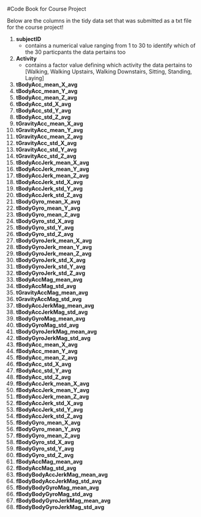 #Code Book for Course Project

Below are the columns in the tidy data set that was submitted as a txt file for the course project!

1. **subjectID**
    * contains a numerical value ranging from 1 to 30 to identify which of the 30 particpants the data pertains too
2. **Activity**
    * contains a factor value defining which activity the data pertains to [Walking, Walking Upstairs, Walking Downstairs, Sitting, Standing, Laying]
3. **tBodyAcc_mean_X_avg**
4. **tBodyAcc_mean_Y_avg**
5. **tBodyAcc_mean_Z_avg**
6. **tBodyAcc_std_X_avg**
7. **tBodyAcc_std_Y_avg**
8. **tBodyAcc_std_Z_avg**
9. **tGravityAcc_mean_X_avg**
10. **tGravityAcc_mean_Y_avg**
11. **tGravityAcc_mean_Z_avg**
12. **tGravityAcc_std_X_avg**
13. **tGravityAcc_std_Y_avg**
14. **tGravityAcc_std_Z_avg**
15. **tBodyAccJerk_mean_X_avg**
16. **tBodyAccJerk_mean_Y_avg**
17. **tBodyAccJerk_mean_Z_avg**
18. **tBodyAccJerk_std_X_avg**
19. **tBodyAccJerk_std_Y_avg**
20. **tBodyAccJerk_std_Z_avg**
21. **tBodyGyro_mean_X_avg**
22. **tBodyGyro_mean_Y_avg**
23. **tBodyGyro_mean_Z_avg**
24. **tBodyGyro_std_X_avg**
25. **tBodyGyro_std_Y_avg**
26. **tBodyGyro_std_Z_avg**
27. **tBodyGyroJerk_mean_X_avg**
28. **tBodyGyroJerk_mean_Y_avg**
29. **tBodyGyroJerk_mean_Z_avg**
30. **tBodyGyroJerk_std_X_avg**
31. **tBodyGyroJerk_std_Y_avg**
32. **tBodyGyroJerk_std_Z_avg**
33. **tBodyAccMag_mean_avg**
34. **tBodyAccMag_std_avg**
35. **tGravityAccMag_mean_avg**
36. **tGravityAccMag_std_avg**
37. **tBodyAccJerkMag_mean_avg**
38. **tBodyAccJerkMag_std_avg**
39. **tBodyGyroMag_mean_avg**
40. **tBodyGyroMag_std_avg**
41. **tBodyGyroJerkMag_mean_avg**
42. **tBodyGyroJerkMag_std_avg**
43. **fBodyAcc_mean_X_avg**
44. **fBodyAcc_mean_Y_avg**
45. **fBodyAcc_mean_Z_avg**
46. **fBodyAcc_std_X_avg**
47. **fBodyAcc_std_Y_avg**
48. **fBodyAcc_std_Z_avg**
49. **fBodyAccJerk_mean_X_avg**
50. **fBodyAccJerk_mean_Y_avg**
51. **fBodyAccJerk_mean_Z_avg**
52. **fBodyAccJerk_std_X_avg**
53. **fBodyAccJerk_std_Y_avg**
54. **fBodyAccJerk_std_Z_avg**
55. **fBodyGyro_mean_X_avg**
56. **fBodyGyro_mean_Y_avg**
57. **fBodyGyro_mean_Z_avg**
58. **fBodyGyro_std_X_avg**
59. **fBodyGyro_std_Y_avg**
60. **fBodyGyro_std_Z_avg**
61. **fBodyAccMag_mean_avg**
62. **fBodyAccMag_std_avg**
63. **fBodyBodyAccJerkMag_mean_avg**
64. **fBodyBodyAccJerkMag_std_avg**
65. **fBodyBodyGyroMag_mean_avg**
66. **fBodyBodyGyroMag_std_avg**
67. **fBodyBodyGyroJerkMag_mean_avg**
68. **fBodyBodyGyroJerkMag_std_avg**








